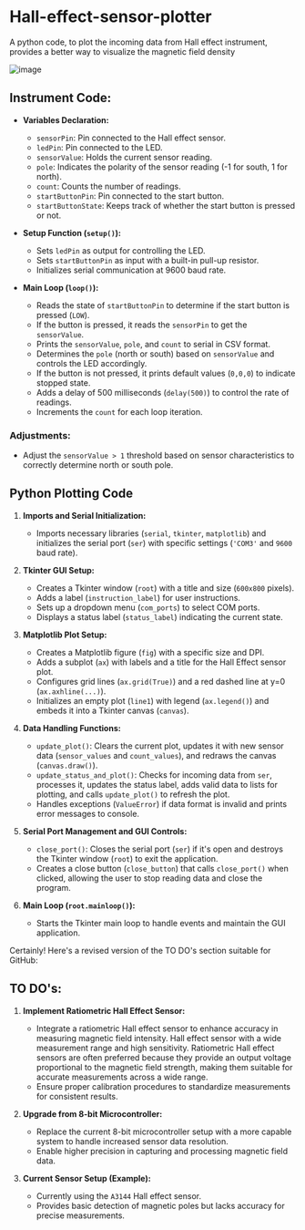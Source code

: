 # Hall-effect-sensor-plotter
A python code, to plot the incoming data from Hall effect instrument, provides a better way to visualize the magnetic field density

![image](https://github.com/user-attachments/assets/cd224952-6bf7-408e-80b2-48ecd0c9aa3b)


## Instrument Code:

- **Variables Declaration:**
  - `sensorPin`: Pin connected to the Hall effect sensor.
  - `ledPin`: Pin connected to the LED.
  - `sensorValue`: Holds the current sensor reading.
  - `pole`: Indicates the polarity of the sensor reading (-1 for south, 1 for north).
  - `count`: Counts the number of readings.
  - `startButtonPin`: Pin connected to the start button.
  - `startButtonState`: Keeps track of whether the start button is pressed or not.

- **Setup Function (`setup()`):**
  - Sets `ledPin` as output for controlling the LED.
  - Sets `startButtonPin` as input with a built-in pull-up resistor.
  - Initializes serial communication at 9600 baud rate.

- **Main Loop (`loop()`):**
  - Reads the state of `startButtonPin` to determine if the start button is pressed (`LOW`).
  - If the button is pressed, it reads the `sensorPin` to get the `sensorValue`.
  - Prints the `sensorValue`, `pole`, and `count` to serial in CSV format.
  - Determines the `pole` (north or south) based on `sensorValue` and controls the LED accordingly.
  - If the button is not pressed, it prints default values (`0,0,0`) to indicate stopped state.
  - Adds a delay of 500 milliseconds (`delay(500)`) to control the rate of readings.
  - Increments the `count` for each loop iteration.

### Adjustments:
- Adjust the `sensorValue > 1` threshold based on sensor characteristics to correctly determine north or south pole.


## Python Plotting Code

1. **Imports and Serial Initialization:**
   - Imports necessary libraries (`serial`, `tkinter`, `matplotlib`) and initializes the serial port (`ser`) with specific settings (`'COM3'` and `9600` baud rate).

2. **Tkinter GUI Setup:**
   - Creates a Tkinter window (`root`) with a title and size (`600x800` pixels).
   - Adds a label (`instruction_label`) for user instructions.
   - Sets up a dropdown menu (`com_ports`) to select COM ports.
   - Displays a status label (`status_label`) indicating the current state.

3. **Matplotlib Plot Setup:**
   - Creates a Matplotlib figure (`fig`) with a specific size and DPI.
   - Adds a subplot (`ax`) with labels and a title for the Hall Effect sensor plot.
   - Configures grid lines (`ax.grid(True)`) and a red dashed line at y=0 (`ax.axhline(...)`).
   - Initializes an empty plot (`line1`) with legend (`ax.legend()`) and embeds it into a Tkinter canvas (`canvas`).

4. **Data Handling Functions:**
   - `update_plot()`: Clears the current plot, updates it with new sensor data (`sensor_values` and `count_values`), and redraws the canvas (`canvas.draw()`).
   - `update_status_and_plot()`: Checks for incoming data from `ser`, processes it, updates the status label, adds valid data to lists for plotting, and calls `update_plot()` to refresh the plot.
   - Handles exceptions (`ValueError`) if data format is invalid and prints error messages to console.

5. **Serial Port Management and GUI Controls:**
   - `close_port()`: Closes the serial port (`ser`) if it's open and destroys the Tkinter window (`root`) to exit the application.
   - Creates a close button (`close_button`) that calls `close_port()` when clicked, allowing the user to stop reading data and close the program.

6. **Main Loop (`root.mainloop()`):**
   - Starts the Tkinter main loop to handle events and maintain the GUI application.


Certainly! Here's a revised version of the TO DO's section suitable for GitHub:


## TO DO's:

1. **Implement Ratiometric Hall Effect Sensor:**
   - Integrate a ratiometric Hall effect sensor to enhance accuracy in measuring magnetic field intensity. Hall effect sensor with a wide measurement range and high sensitivity. Ratiometric Hall effect sensors are often preferred because they provide an output voltage proportional to the magnetic field strength, making them suitable for accurate measurements across a wide range.
   - Ensure proper calibration procedures to standardize measurements for consistent results.

2. **Upgrade from 8-bit Microcontroller:**
   - Replace the current 8-bit microcontroller setup with a more capable system to handle increased sensor data resolution.
   - Enable higher precision in capturing and processing magnetic field data.

3. **Current Sensor Setup (Example):**
   - Currently using the `A3144` Hall effect sensor.
   - Provides basic detection of magnetic poles but lacks accuracy for precise measurements.

